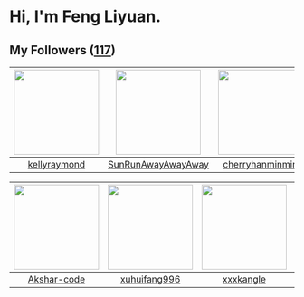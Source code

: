 # Hi, I'm Feng Liyuan.

## My Followers ([117](https://github.com/SunRunAway?tab=followers))

| <img src="https://avatars.githubusercontent.com/u/58126365?v=4" width="150" height="150" /> | <img src="https://avatars.githubusercontent.com/u/51537937?v=4" width="150" height="150" /> | <img src="https://avatars.githubusercontent.com/u/83270523?v=4" width="150" height="150" /> | <img src="https://avatars.githubusercontent.com/u/55519398?v=4" width="150" height="150" /> |
| :-----------------------------------------------------------------------------------------: | :-----------------------------------------------------------------------------------------: | :-----------------------------------------------------------------------------------------: | :-----------------------------------------------------------------------------------------: |
|                       [kellyraymond](https://github.com/kellyraymond)                       |                 [SunRunAwayAwayAway](https://github.com/SunRunAwayAwayAway)                 |                    [cherryhanminmin](https://github.com/cherryhanminmin)                    |                            [zeroggz](https://github.com/zeroggz)                            |

| <img src="https://avatars.githubusercontent.com/u/59618640?v=4" width="150" height="150" /> | <img src="https://avatars.githubusercontent.com/u/50138288?v=4" width="150" height="150" /> | <img src="https://avatars.githubusercontent.com/u/88874211?v=4" width="150" height="150" /> | <img src="https://avatars.githubusercontent.com/u/119645983?v=4" width="150" height="150" /> |
| :-----------------------------------------------------------------------------------------: | :-----------------------------------------------------------------------------------------: | :-----------------------------------------------------------------------------------------: | :------------------------------------------------------------------------------------------: |
|                        [Akshar-code](https://github.com/Akshar-code)                        |                       [xuhuifang996](https://github.com/xuhuifang996)                       |                          [xxxkangle](https://github.com/xxxkangle)                          |                                [zcrv](https://github.com/zcrv)                               |